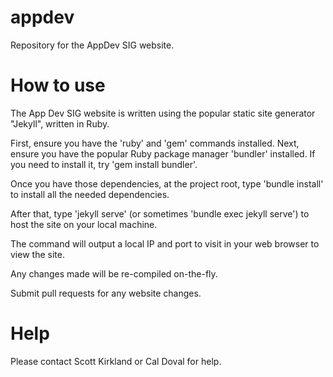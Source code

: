 # appdev
Repository for the AppDev SIG website.

# How to use
The App Dev SIG website is written using the popular static site generator
"Jekyll", written in Ruby.

First, ensure you have the 'ruby' and 'gem' commands installed. Next,
ensure you have the popular Ruby package manager 'bundler' installed. If
you need to install it, try 'gem install bundler'.

Once you have those dependencies, at the project root, type 'bundle install'
to install all the needed dependencies.

After that, type 'jekyll serve' (or sometimes 'bundle exec jekyll serve')
to host the site on your local machine.

The command will output a local IP and port to visit in your web browser
to view the site.

Any changes made will be re-compiled on-the-fly.

Submit pull requests for any website changes.

# Help
Please contact Scott Kirkland or Cal Doval for help.
